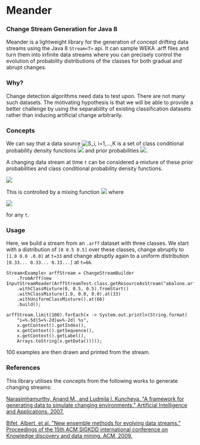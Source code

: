 # Meander

### Change Stream Generation for Java 8

Meander is a lightweight library for the generation of concept drifting data streams using the Java 8 `Stream<T>` api.
It can sample WEKA .arff files and turn them into infinite data streams where you can precisely control the evolution of
probability distributions of the classes for both gradual and abrupt changes.

### Why?

Change detection algorithms need data to test upon. There are not many such datasets. The motivating hypothesis is that 
we will be able to provide a better challenge by using the separability of existing classification datasets 
rather than inducing artificial change arbitrarily.

### Concepts

We can say that a data source ![S_i, i=1,...,K](http://www.sciweavers.org/upload/Tex2Img_1512415154/render.png) is a set of class conditional probability density functions ![](http://www.sciweavers.org/upload/Tex2Img_1512415255/render.png) and prior probabilities ![](http://www.sciweavers.org/upload/Tex2Img_1512415290/render.png).

A changing data stream at time `t` can be considered a mixture of these prior probabilities and class conditional probability density functions.

![](http://www.sciweavers.org/upload/Tex2Img_1512415402/render.png)

This is controlled by a mixing function ![](http://www.sciweavers.org/upload/Tex2Img_1512415449/render.png) where 

![](http://www.sciweavers.org/upload/Tex2Img_1512415480/render.png)

for any `t`.

### Usage

Here, we build a stream from an `.arff` dataset with three classes. We start with a distribution of `[0 0.5 0.5]` over 
these classes, change abruptly to `[1.0 0.0 .0.0]` at `t=33` and change abruptly again to a uniform distribution `[0.33... 0.33... 0.33...]` at `t=66`.

```
Stream<Example> arffStream = ChangeStreamBuilder
    .fromArff(new InputStreamReader(ArffStreamTest.class.getResourceAsStream("abalone.arff")))
    .withClassMixture(0, 0.5, 0.5).fromStart()
    .withClassMixture(1.0, 0.0, 0.0).at(33)
    .withUniformClassMixture().at(66)
    .build();

arffStream.limit(100).forEach(x -> System.out.println(String.format(
    "i=%-5d|S=%-2d|ω=%-2d| %s",
    x.getContext().getIndex(),
    x.getContext().getSequence(),
    x.getContext().getLabel(),
    Arrays.toString(x.getData()))));
```

100 examples are then drawn and printed from the stream.

### References
This library utilises the concepts from the following works to generate changing streams:

[Narasimhamurthy, Anand M., and Ludmila I. Kuncheva. "A framework for generating data to simulate changing environments." Artificial Intelligence and Applications. 2007.](http://pages.bangor.ac.uk/~mas00a/papers/anlkAIA07.pdf)

[Bifet, Albert, et al. "New ensemble methods for evolving data streams." Proceedings of the 15th ACM SIGKDD international conference on Knowledge discovery and data mining. ACM, 2009.](https://researchcommons.waikato.ac.nz/bitstream/handle/10289/3982/New%20Ensemble%20methods.pdf?sequence=1&isAllowed=y)
